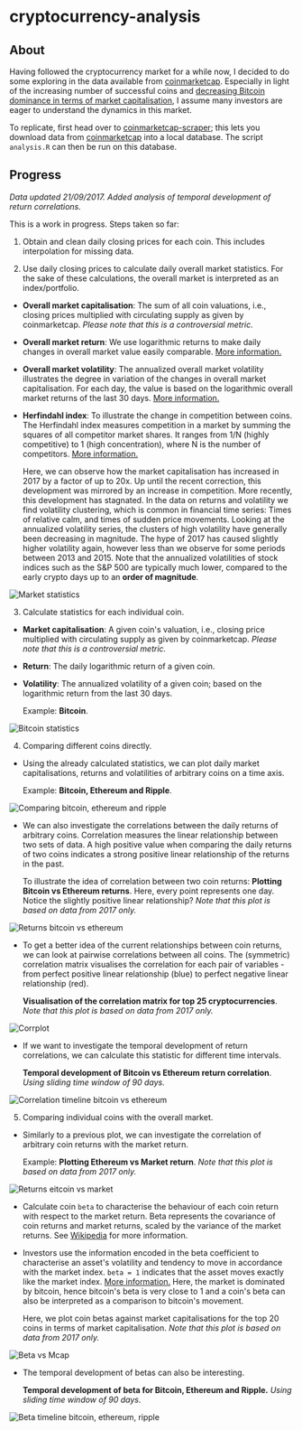 # cryptocurrency-analysis

## About

Having followed the cryptocurrency market for a while now, I decided to do some exploring in the data available from [coinmarketcap](https://coinmarketcap.com).
Especially in light of the increasing number of successful coins and [decreasing Bitcoin dominance in terms of market capitalisation](https://coinmarketcap.com/charts/#btc-percentage), I assume many investors are eager to understand the dynamics in this market.

To replicate, first head over to [coinmarketcap-scraper](https://github.com/prouast/coinmarketcap-scraper);
this lets you download data from [coinmarketcap](https://coinmarketcap.com) into a local database.
The script `analysis.R` can then be run on this database.

## Progress

*Data updated 21/09/2017. Added analysis of temporal development of return correlations.*

This is a work in progress. Steps taken so far:

1. Obtain and clean daily closing prices for each coin. This includes interpolation for missing data.

2. Use daily closing prices to calculate daily overall market statistics. For the sake of these calculations, the overall market is interpreted as an index/portfolio.

  - **Overall market capitalisation**: The sum of all coin valuations, i.e., closing prices multiplied with circulating supply as given by coinmarketcap. *Please note that this is a controversial metric.*
  - **Overall market return**: We use logarithmic returns to make daily changes in overall market value easily comparable. [More information.](https://en.wikipedia.org/wiki/Rate_of_return#Logarithmic_or_continuously_compounded_return)
  - **Overall market volatility**: The annualized overall market volatility illustrates the degree in variation of the changes in overall market capitalisation. For each day, the value is based on the logarithmic overall market returns of the last 30 days. [More information.](https://en.wikipedia.org/wiki/Volatility_(finance))
  - **Herfindahl index**: To illustrate the change in competition between coins. The Herfindahl index measures competition in a market by summing the squares of all competitor market shares. It ranges from 1/N (highly competitive) to 1 (high concentration), where N is the number of competitors. [More information.](https://en.wikipedia.org/wiki/Herfindahl_index)

  	Here, we can observe how the market capitalisation has increased in 2017 by a factor of up to 20x.
  	Up until the recent correction, this development was mirrored by an increase in competition. More recently, this development has stagnated.
  	In the data on returns and volatility we find volatility clustering, which is common in financial time series: Times of relative calm, and times of sudden price movements.
  	Looking at the annualized volatility series, the clusters of high volatility have generally been decreasing in magnitude. The hype of 2017 has caused slightly higher volatility again, however less than we observe for some periods between 2013 and 2015.
  	Note that the annualized volatilities of stock indices such as the S&P 500 are typically much lower, compared to the early crypto days up to an **order of magnitude**.

  ![Market statistics](https://raw.githubusercontent.com/prouast/cryptocurrency-analysis/master/Market-statistics.png?style=centerme)

3. Calculate statistics for each individual coin.

  - **Market capitalisation**: A given coin's valuation, i.e., closing price multiplied with circulating supply as given by coinmarketcap. *Please note that this is a controversial metric.*
  - **Return**: The daily logarithmic return of a given coin.
  - **Volatility**: The annualized volatility of a given coin; based on the logarithmic return from the last 30 days.

  	Example: **Bitcoin**.

  ![Bitcoin statistics](https://raw.githubusercontent.com/prouast/cryptocurrency-analysis/master/Bitcoin-statistics.png?style=centerme)

4. Comparing different coins directly.

  - Using the already calculated statistics, we can plot daily market capitalisations, returns and volatilities of arbitrary coins on a time axis.

  	Example: **Bitcoin, Ethereum and Ripple**.

  ![Comparing bitcoin, ethereum and ripple](https://raw.githubusercontent.com/prouast/cryptocurrency-analysis/master/Coin-statistics.png?style=centerme)

  - We can also investigate the correlations between the daily returns of arbitrary coins. Correlation measures the linear relationship between two sets of data. A high positive value when comparing the daily returns of two coins indicates a strong positive linear relationship of the returns in the past.

  	To illustrate the idea of correlation between two coin returns: **Plotting Bitcoin vs Ethereum returns**. Here, every point represents one day. Notice the slightly positive linear relationship? *Note that this plot is based on data from 2017 only.*

  ![Returns bitcoin vs ethereum](https://raw.githubusercontent.com/prouast/cryptocurrency-analysis/master/Bitcoin-vs-ethereum-returns.png?style=centerme)

  - To get a better idea of the current relationships between coin returns, we can look at pairwise correlations between all coins. The (symmetric) correlation matrix visualises the correlation for each pair of variables - from perfect positive linear relationship (blue) to perfect negative linear relationship (red).
  
  	**Visualisation of the correlation matrix for top 25 cryptocurrencies**. *Note that this plot is based on data from 2017 only.*

  ![Corrplot](https://raw.githubusercontent.com/prouast/cryptocurrency-analysis/master/Corrplot.png?style=centerme)

  - If we want to investigate the temporal development of return correlations, we can calculate this statistic for different time intervals.
  
  	**Temporal development of Bitcoin vs Ethereum return correlation**. *Using sliding time window of 90 days.*

  ![Correlation timeline bitcoin vs ethereum](https://raw.githubusercontent.com/prouast/cryptocurrency-analysis/master/Corr-timeline.png?style=centerme)

5. Comparing individual coins with the overall market.

  - Similarly to a previous plot, we can investigate the correlation of arbitrary coin returns with the market return.
  
  	Example: **Plotting Ethereum vs Market return**. *Note that this plot is based on data from 2017 only.*

  ![Returns eitcoin vs market](https://raw.githubusercontent.com/prouast/cryptocurrency-analysis/master/Ethereum-vs-market-return.png?style=centerme)

  - Calculate coin `beta` to characterise the behaviour of each coin return with respect to the market return. Beta represents the covariance of coin returns and market returns, scaled by the variance of the market returns. See [Wikipedia](https://en.wikipedia.org/wiki/Capital_asset_pricing_model) for more information.
  - Investors use the information encoded in the beta coefficient to characterise an asset's volatility and tendency to move in accordance with the market index. `beta = 1` indicates that the asset moves exactly like the market index. [More information.](https://en.wikipedia.org/wiki/Beta_(finance)) Here, the market is dominated by bitcoin, hence bitcoin's beta is very close to 1 and a coin's beta can also be interpreted as a comparison to bitcoin's movement.
  
  	Here, we plot coin betas against market capitalisations for the top 20 coins in terms of market capitalisation. *Note that this plot is based on data from 2017 only.*

  ![Beta vs Mcap](https://raw.githubusercontent.com/prouast/cryptocurrency-analysis/master/Beta-vs-mcap.png?style=centerme)

  - The temporal development of betas can also be interesting.
  
  	**Temporal development of beta for Bitcoin, Ethereum and Ripple.** *Using sliding time window of 90 days.*
  
  ![Beta timeline bitcoin, ethereum, ripple](https://raw.githubusercontent.com/prouast/cryptocurrency-analysis/master/Beta-timeline.png?style=centerme)
